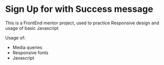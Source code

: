 # Sign Up for with Success message

This is a FrontEnd mentor project, used to practice Responsive design and usage of basic Javascript

Usage of:
- Media queries
- Responsive fonts
- Javascript


